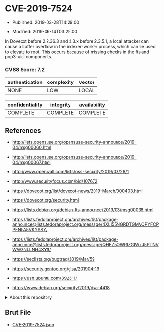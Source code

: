 # CVE-2019-7524

- Published: 2019-03-28T14:29:00

- Modified: 2019-06-14T03:29:00

In Dovecot before 2.2.36.3 and 2.3.x before 2.3.5.1, a local attacker can cause a buffer overflow in the indexer-worker process, which can be used to elevate to root. This occurs because of missing checks in the fts and pop3-uidl components.

### CVSS Score: **7.2**

| authentication | complexity | vector |
| --- | --- | --- |
| NONE | LOW | LOCAL |

| confidentiality | integrity | availability |
| --- | --- | --- |
| COMPLETE | COMPLETE | COMPLETE |

## References

* http://lists.opensuse.org/opensuse-security-announce/2019-04/msg00060.html

* http://lists.opensuse.org/opensuse-security-announce/2019-04/msg00067.html

* http://www.openwall.com/lists/oss-security/2019/03/28/1

* http://www.securityfocus.com/bid/107672

* https://dovecot.org/list/dovecot-news/2019-March/000403.html

* https://dovecot.org/security.html

* https://lists.debian.org/debian-lts-announce/2019/03/msg00038.html

* https://lists.fedoraproject.org/archives/list/package-announce@lists.fedoraproject.org/message/4XLI55NGRDTGMVOPYFCPPFNPA5VKYSSY/

* https://lists.fedoraproject.org/archives/list/package-announce@lists.fedoraproject.org/message/QHFZ5OWRIZGIWZJ5PTNVWWZNLLNH4XYS/

* https://seclists.org/bugtraq/2019/Mar/59

* https://security.gentoo.org/glsa/201904-19

* https://usn.ubuntu.com/3928-1/

* https://www.debian.org/security/2019/dsa-4418

<details>
<summary>About this repository</summary> 

  This repository is part of the project [Live Hack CVE](https://github.com/Live-Hack-CVE). Main website can be found [www.live-hack.org](https://www.live-hack.org) 
  
  Made by [Sn0wAlice](https://github.com/Sn0wAlice) for the people that care about security and need to have a feed of the latest CVEs. Hope you enjoy it, don't forget to star the repo and follow me on [Twitter](https://twitter.com/Sn0wAlice) and [Github](https://github.com/Sn0wAlice). And that is my [personnal website](https://www.alice-snow.me/)

  - [Home Page](https://github.com/Live-Hack-CVE)
  - [Framework](https://github.com/Live-Hack-CVE/cve-framework)
  - [CVE database](https://github.com/Live-Hack-CVE/full_database)
  - [Changelog](https://github.com/Live-Hack-CVE/Changelog)
</details>

## Brut File

* [CVE-2019-7524.json](https://raw.githubusercontent.com/Live-Hack-CVE/full_database/main/cves/2019/CVE-2019-7524.json)

